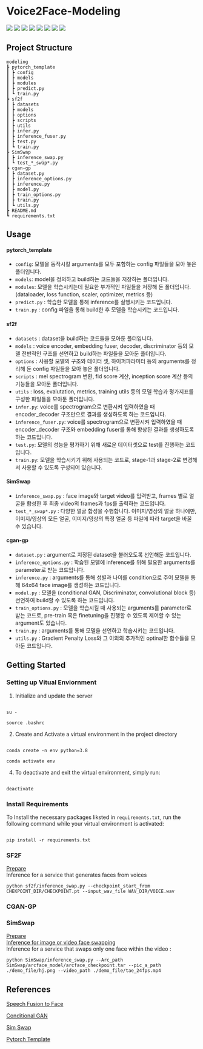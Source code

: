 # Voice2Face-Modeling
<img src="https://img.shields.io/badge/PyTorch-EE4C2C?style=for-the-badge&logo=PyTorch&logoColor=white">  <img src="https://img.shields.io/badge/Python-3776AB?style=for-the-badge&logo=Python&logoColor=white">  <img src="https://img.shields.io/badge/opencv-5C3EE8?style=for-the-badge&logo=opencv&logoColor=white">  <img src="https://img.shields.io/badge/github-181717?style=for-the-badge&logo=github&logoColor=white">  <img src="https://img.shields.io/badge/git-F05032?style=for-the-badge&logo=git&logoColor=white"> <img src="https://img.shields.io/badge/Docker-2496ED?style=for-the-badge&logo=Docker&logoColor=white">  <img src="https://img.shields.io/badge/NCP-03C75A?style=for-the-badge&logo=Naver&logoColor=white"> <img src="https://img.shields.io/badge/Linux-FCC624?style=for-the-badge&logo=Linux&logoColor=white">

## Project Structure

```  
modeling
┣ pytorch_template
┃ ┣ config
┃ ┣ models
┃ ┣ modules
┃ ┣ predict.py
┃ ┗ train.py
┣ sf2f
┃ ┣ datasets
┃ ┣ models
┃ ┣ options
┃ ┣ scripts
┃ ┣ utils
┃ ┣ infer.py
┃ ┣ inference_fuser.py
┃ ┣ test.py
┃ ┗ train.py
┣ SimSwap
┃ ┣ inference_swap.py
┃ ┗ test_*_swap*.py
┣ cgan-gp
┃ ┣ dataset.py
┃ ┣ inference_options.py
┃ ┣ inference.py
┃ ┣ model.py
┃ ┣ train_options.py
┃ ┣ train.py
┃ ┗ utils.py
┣ README.md
┗ requirements.txt
```

## Usage

#### pytorch_template

 - `config`: 모델을 동작시킬 arguments를 모두 포함하는 config 파일들을 모아 놓은 폴더입니다.
 - `models`: model을 정의하고 build하는 코드들을 저장하는 폴더입니다.
 - `modules`: 모델을 학습시키는데 필요한 부가적인 파일들을 저장해 둔 폴더입니다. (dataloader, loss function, scaler, optimizer, metrics 등)
 - `predict.py` : 학습한 모델을 통해 inference를 실행시키는 코드입니다.
 - `train.py` : config 파일을 통해 build한 후 모델을 학습시키는 코드입니다.

#### sf2f

 - `datasets` : dataset을 build하는 코드들을 모아둔 폴더입니다.
 - `models` : voice encoder, embedding fuser, decoder, discriminator 등의 모델 전반적인 구조를 선언하고 build하는 파일들을 모아둔 폴더입니다.
 - `options` : 사용할 모델의 구조와 데이터 셋, 하이퍼파라미터 등의 arguments를 정리해 둔 config 파일들을 모아 놓은 폴더입니다.
 - `scripts` : mel spectrogram 변환, fid score 계산, inception score 계산 등의 기능들을 모아둔 폴더입니다.
 - `utils` : loss, evalutation, metrics, training utils 등의 모델 학습과 평가지표를 구성한 파일들을 모아둔 폴더입니다.
 - `infer.py`: voice를 spectrogram으로 변환시켜 입력하였을 때 encoder_decoder 구조만으로 결과를 생성하도록 하는 코드입니다.
 - `inference_fuser.py`: voice를 spectrogram으로 변환시켜 입력하였을 때 encoder_decoder 구조와 embedding fuser를 통해 향상된 결과를 생성하도록 하는 코드입니다.
 - `test.py`: 모델의 성능을 평가하기 위해 새로운 데이터셋으로 test를 진행하는 코드입니다.
 - `train.py`: 모델을 학습시키기 위해 사용되는 코드로, stage-1과 stage-2로 변경해서 사용할 수 있도록 구성되어 있습니다.

#### SimSwap

 - `inference_swap.py` : face image와 target video를 입력받고, frames 별로 얼굴을 합성한 후 최종 video의 frames과 fps를 출력하는 코드입니다.
 - ` test_*_swap*.py ` : 다양한 얼굴 합성을 수행합니다. 이미지/영상의 얼굴 하나에만, 이미지/영상의 모든 얼굴, 이미지/영상의 특정 얼굴 등 파일에 따라 target을 바꿀 수 있습니다.

#### cgan-gp

 - `dataset.py` : argument로 지정된 dataset을 불러오도록 선언해둔 코드입니다.
 - `inference_options.py` : 학습된 모델에 inference를 위해 필요한 arguments를 parameter로 받는 코드입니다.
 - `inference.py` : arguments를 통해 성별과 나이를 condition으로 주어 모델을 통해 64x64 face image를 생성하는 코드입니다.
 - `model.py` : 모델을 (conditional GAN, Discriminator, convolutional block 등) 선언하여 build할 수 있도록 하는 코드입니다.
 - `train_options.py` : 모델을 학습시킬 때 사용되는 arguments를 parameter로 받는 코드로, pre-train 혹은 finetuning을 진행할 수 있도록 제어할 수 있는 argument도 있습니다.
 - `train.py` : arguments를 통해 모델을 선언하고 학습시키는 코드입니다.
 - `utils.py` : Gradient Penalty Loss와 그 이외의 추가적인 optinal한 함수들을 모아둔 코드입니다.

## Getting Started

  
### Setting up Vitual Enviornment

  
1. Initialize and update the server

```

su -

source .bashrc

```

  

2. Create and Activate a virtual environment in the project directory

  

```

conda create -n env python=3.8

conda activate env

```

  

4. To deactivate and exit the virtual environment, simply run:

  

```

deactivate

```

  

### Install Requirements

  

To Install the necessary packages liksted in `requirements.txt`, run the following command while your virtual environment is activated:

```

pip install -r requirements.txt

```
### SF2F
[Prepare](https://github.com/boostcampaitech6/level2-3-cv-finalproject-cv-08/blob/feat/modeling/modeling/sf2f/GETTING_STARTED.md#download-vggface2-resnet-checkpoint) \
Inference for a service that generates faces from voices
```
python sf2f/inference_swap.py --checkpoint_start_from CHEKPOINT_DIR/CHECKPOINT.pt --input_wav_file WAV_DIR/VOICE.wav
```


### CGAN-GP

### SimSwap
[Prepare](https://github.com/boostcampaitech6/level2-3-cv-finalproject-cv-08/blob/feat/modeling/modeling/SimSwap/docs/guidance/preparation.md) \
[Inference for image or video face swapping](https://github.com/boostcampaitech6/level2-3-cv-finalproject-cv-08/blob/feat/modeling/modeling/SimSwap/docs/guidance/usage.md) \
Inference for a service that swaps only one face within the video :
```
python SimSwap/inference_swap.py --Arc_path SimSwap/arcface_model/arcface_checkpoint.tar --pic_a_path ./demo_file/hj.png --video_path ./demo_file/tae_24fps.mp4
```
  
## References
[Speech Fusion to Face](https://arxiv.org/pdf/2006.05888.pdf) 

[Conditional GAN](https://arxiv.org/pdf/1411.1784.pdf)

[Sim Swap](https://github.com/neuralchen/SimSwap)

[Pytorch Template](https://github.com/victoresque/pytorch-template)
  

